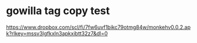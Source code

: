 # gowilla tag copy test
https://www.dropbox.com/scl/fi/7fw6uvf1bikc79otmg84w/monkehv0.0.2.apk?rlkey=mssv3lgfkxln3apkxibtt32z7&dl=0

